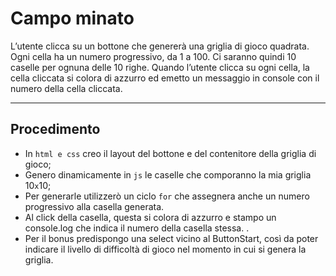 # Campo minato
L’utente clicca su un bottone che genererà una griglia di gioco quadrata.
Ogni cella ha un numero progressivo, da 1 a 100.
Ci saranno quindi 10 caselle per ognuna delle 10 righe.
Quando l’utente clicca su ogni cella, la cella cliccata si colora di azzurro ed emetto un messaggio in console con il numero della cella cliccata.

---
## Procedimento 
- In `html e css` creo il layout del bottone e del contenitore della griglia di gioco;
- Genero dinamicamente in `js` le caselle che comporanno la mia griglia 10`x`10;
- Per generarle utilizzerò un ciclo `for` che assegnera anche un numero progressivo alla casella generata.
- Al click della casella, questa si colora di azzurro e stampo un console.log che indica il numero della casella stessa.
.
- Per il bonus predispongo una select vicino al ButtonStart, così da poter indicare il livello di difficoltà di gioco nel momento in cui si genera la griglia.
